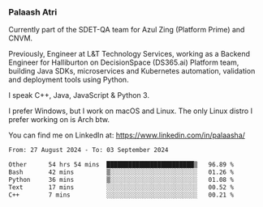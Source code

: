 ### Palaash Atri

Currently part of the SDET-QA team for Azul Zing (Platform Prime) and CNVM. 

Previously, Engineer at L&T Technology Services, working as a Backend Engineer for Halliburton on DecisionSpace (DS365.ai) Platform team, building Java SDKs, microservices and Kubernetes automation, validation and deployment tools using Python.

I speak C++, Java, JavaScript & Python 3.

I prefer Windows, but I work on macOS and Linux. The only Linux distro I prefer working on is Arch btw.

You can find me on LinkedIn at: https://www.linkedin.com/in/palaasha/

<!--START_SECTION:waka-->

```txt
From: 27 August 2024 - To: 03 September 2024

Other      54 hrs 54 mins  ████████████████████████▒   96.89 %
Bash       42 mins         ▒░░░░░░░░░░░░░░░░░░░░░░░░   01.26 %
Python     36 mins         ▒░░░░░░░░░░░░░░░░░░░░░░░░   01.08 %
Text       17 mins         ░░░░░░░░░░░░░░░░░░░░░░░░░   00.52 %
C++        7 mins          ░░░░░░░░░░░░░░░░░░░░░░░░░   00.21 %
```

<!--END_SECTION:waka-->
